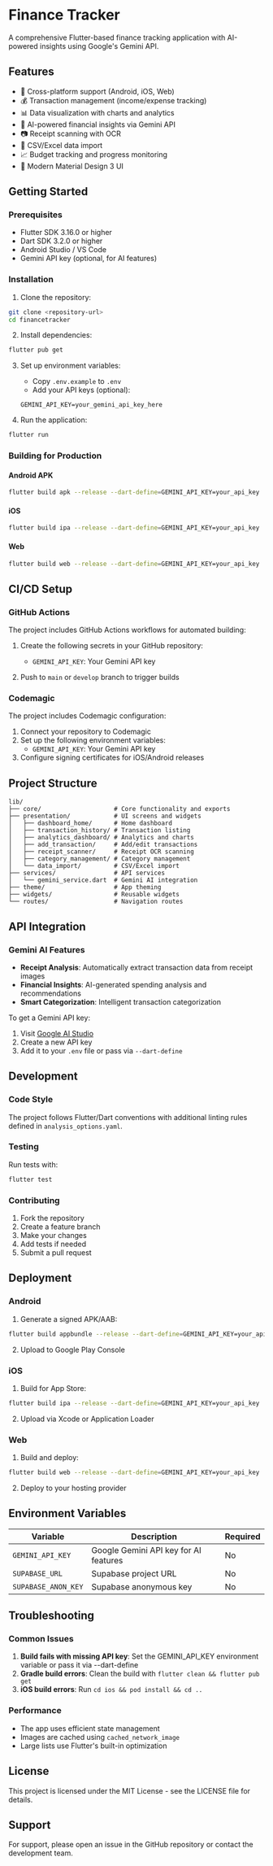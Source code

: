 # Finance Tracker

A comprehensive Flutter-based finance tracking application with AI-powered insights using Google's Gemini API.

## Features

- 📱 Cross-platform support (Android, iOS, Web)
- 💰 Transaction management (income/expense tracking)
- 📊 Data visualization with charts and analytics
- 🤖 AI-powered financial insights via Gemini API
- 📷 Receipt scanning with OCR
- 📁 CSV/Excel data import
- 📈 Budget tracking and progress monitoring
- 🎨 Modern Material Design 3 UI

## Getting Started

### Prerequisites

- Flutter SDK 3.16.0 or higher
- Dart SDK 3.2.0 or higher
- Android Studio / VS Code
- Gemini API key (optional, for AI features)

### Installation

1. Clone the repository:
```bash
git clone <repository-url>
cd financetracker
```

2. Install dependencies:
```bash
flutter pub get
```

3. Set up environment variables:
   - Copy `.env.example` to `.env`
   - Add your API keys (optional):
   ```
   GEMINI_API_KEY=your_gemini_api_key_here
   ```

4. Run the application:
```bash
flutter run
```

### Building for Production

#### Android APK
```bash
flutter build apk --release --dart-define=GEMINI_API_KEY=your_api_key
```

#### iOS
```bash
flutter build ipa --release --dart-define=GEMINI_API_KEY=your_api_key
```

#### Web
```bash
flutter build web --release --dart-define=GEMINI_API_KEY=your_api_key
```

## CI/CD Setup

### GitHub Actions

The project includes GitHub Actions workflows for automated building:

1. Create the following secrets in your GitHub repository:
   - `GEMINI_API_KEY`: Your Gemini API key

2. Push to `main` or `develop` branch to trigger builds

### Codemagic

The project includes Codemagic configuration:

1. Connect your repository to Codemagic
2. Set up the following environment variables:
   - `GEMINI_API_KEY`: Your Gemini API key
3. Configure signing certificates for iOS/Android releases

## Project Structure

```
lib/
├── core/                    # Core functionality and exports
├── presentation/            # UI screens and widgets
│   ├── dashboard_home/      # Home dashboard
│   ├── transaction_history/ # Transaction listing
│   ├── analytics_dashboard/ # Analytics and charts
│   ├── add_transaction/     # Add/edit transactions
│   ├── receipt_scanner/     # Receipt OCR scanning
│   ├── category_management/ # Category management
│   └── data_import/         # CSV/Excel import
├── services/                # API services
│   └── gemini_service.dart  # Gemini AI integration
├── theme/                   # App theming
├── widgets/                 # Reusable widgets
└── routes/                  # Navigation routes
```

## API Integration

### Gemini AI Features

- **Receipt Analysis**: Automatically extract transaction data from receipt images
- **Financial Insights**: AI-generated spending analysis and recommendations
- **Smart Categorization**: Intelligent transaction categorization

To get a Gemini API key:
1. Visit [Google AI Studio](https://aistudio.google.com/app/apikey)
2. Create a new API key
3. Add it to your `.env` file or pass via `--dart-define`

## Development

### Code Style

The project follows Flutter/Dart conventions with additional linting rules defined in `analysis_options.yaml`.

### Testing

Run tests with:
```bash
flutter test
```

### Contributing

1. Fork the repository
2. Create a feature branch
3. Make your changes
4. Add tests if needed
5. Submit a pull request

## Deployment

### Android

1. Generate a signed APK/AAB:
```bash
flutter build appbundle --release --dart-define=GEMINI_API_KEY=your_api_key
```

2. Upload to Google Play Console

### iOS

1. Build for App Store:
```bash
flutter build ipa --release --dart-define=GEMINI_API_KEY=your_api_key
```

2. Upload via Xcode or Application Loader

### Web

1. Build and deploy:
```bash
flutter build web --release --dart-define=GEMINI_API_KEY=your_api_key
```

2. Deploy to your hosting provider

## Environment Variables

| Variable | Description | Required |
|----------|-------------|----------|
| `GEMINI_API_KEY` | Google Gemini API key for AI features | No |
| `SUPABASE_URL` | Supabase project URL | No |
| `SUPABASE_ANON_KEY` | Supabase anonymous key | No |

## Troubleshooting

### Common Issues

1. **Build fails with missing API key**: Set the GEMINI_API_KEY environment variable or pass it via --dart-define
2. **Gradle build errors**: Clean the build with `flutter clean && flutter pub get`
3. **iOS build errors**: Run `cd ios && pod install && cd ..`

### Performance

- The app uses efficient state management
- Images are cached using `cached_network_image`
- Large lists use Flutter's built-in optimization

## License

This project is licensed under the MIT License - see the LICENSE file for details.

## Support

For support, please open an issue in the GitHub repository or contact the development team.